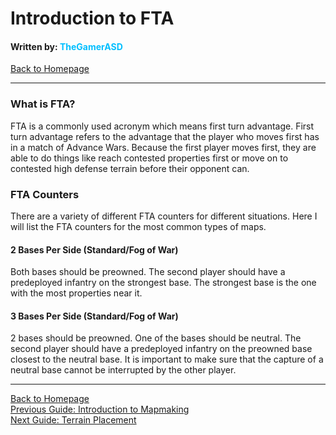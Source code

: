 # Introduction to FTA
#### Written by: <span style="color:deepskyblue">TheGamerASD</span>
[Back to Homepage](https://thegamerasd.github.io/AWBW-Mapmaking-Guide)

___

### What is FTA?
FTA is a commonly used acronym which means first turn advantage. First turn advantage refers to the advantage that the player who moves first has in a match of Advance Wars. Because the first player moves first, they are able to do things like reach contested properties first or move on to contested high defense terrain before their opponent can.

### FTA Counters
There are a variety of different FTA counters for different situations. Here I will list the FTA counters for the most common types of maps.

#### 2 Bases Per Side (Standard/Fog of War)
Both bases should be preowned. The second player should have a predeployed infantry on the strongest base. The strongest base is the one with the most properties near it.

#### 3 Bases Per Side (Standard/Fog of War)
2 bases should be preowned. One of the bases should be neutral. The second player should have a predeployed infantry on the preowned base closest to the neutral base. It is important to make sure that the capture of a neutral base cannot be interrupted by the other player.

___

[Back to Homepage](https://thegamerasd.github.io/AWBW-Mapmaking-Guide)<br>
[Previous Guide: Introduction to Mapmaking](introduction_to_mapmaking.md)<br>
[Next Guide: Terrain Placement](terrain_placement.md)<br>